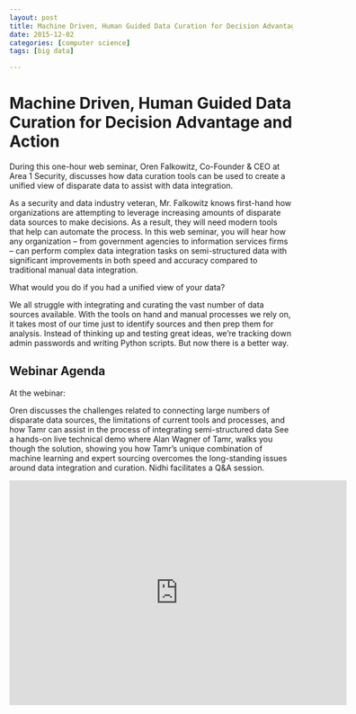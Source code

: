```yaml
---
layout: post
title: Machine Driven, Human Guided Data Curation for Decision Advantage and Action
date: 2015-12-02
categories: [computer science]
tags: [big data]

---
```


# Machine Driven, Human Guided Data Curation for Decision Advantage and Action

During this one-hour web seminar, Oren Falkowitz, Co-Founder & CEO at Area 1 Security, discusses how data curation tools can be used to create a unified view of disparate data to assist with data integration.

As a security and data industry veteran, Mr. Falkowitz knows first-hand how organizations are attempting to leverage increasing amounts of disparate data sources to make decisions. As a result, they will need modern tools that help can automate the process. In this web seminar, you will hear how any organization – from government agencies to information services firms – can perform complex data integration tasks on semi-structured data with significant improvements in both speed and accuracy compared to traditional manual data integration.

What would you do if you had a unified view of your data?

We all struggle with integrating and curating the vast number of data sources available. With the tools on hand and manual processes we rely on, it takes most of our time just to identify sources and then prep them for analysis. Instead of thinking up and testing great ideas, we’re tracking down admin passwords and writing Python scripts. But now there is a better way.

## Webinar Agenda

At the webinar:

Oren discusses the challenges related to connecting large numbers of disparate data sources, the limitations of current tools and processes, and how Tamr can assist in the process of integrating semi-structured data
See a hands-on live technical demo where Alan Wagner of Tamr, walks you though the solution, showing you how Tamr’s unique combination of machine learning and expert sourcing overcomes the long-standing issues around data integration and curation.
Nidhi facilitates a Q&A session.

<iframe width="600" height="400" src="https://www.youtube.com/embed/0eiWJ--JHCc" frameborder="0" allowfullscreen></iframe>